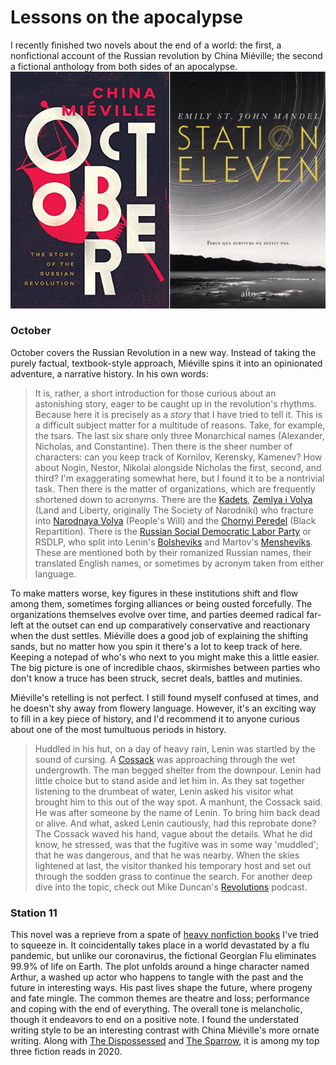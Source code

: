 # Lessons on the apocalypse
I recently finished two novels about the end of a world: the first, a nonfictional account of the Russian revolution by China Miéville; the second a fictional anthology from both sides of an apocalypse.
![book covers for October and Station eleven](books.png)

### October
October covers the Russian Revolution in a new way. Instead of taking the purely factual, textbook-style approach, Miéville spins it into an opinionated adventure, a narrative history. In his own words: 
> It is, rather, a short introduction for those curious about an astonishing story, eager to be caught up in the revolution's rhythms. Because here it is precisely as a *story* that I have tried to tell it.
This is a difficult subject matter for a multitude of reasons. Take, for example, the tsars. The last six share only three Monarchical names (Alexander, Nicholas, and Constantine). Then there is the sheer number of characters: can you keep track of Kornilov, Kerensky, Kamenev? How about Nogin, Nestor, Nikolai alongside Nicholas the first, second, and third? I'm exaggerating somewhat here, but I found it to be a nontrivial task. Then there is the matter of organizations, which are frequently shortened down to acronyms. There are the [Kadets](https://en.wikipedia.org/wiki/Constitutional_Democratic_Party), [Zemlya i Volya](https://en.wikipedia.org/wiki/Land_and_Liberty_&lpar;Russia&rpar;) (Land and Liberty, originally The Society of Narodniki) who fracture into [Narodnaya Volya](https://en.wikipedia.org/wiki/Narodnaya_Volya) (People's Will) and the [Chornyi Peredel](https://en.wikipedia.org/wiki/Black_Repartition) (Black Repartition). There is the [Russian Social Democratic Labor Party](https://en.wikipedia.org/wiki/Russian_Social_Democratic_Labour_Party) or RSDLP, who split into Lenin's [Bolsheviks](https://en.wikipedia.org/wiki/Bolsheviks) and Martov's [Mensheviks](https://en.wikipedia.org/wiki/Mensheviks). These are mentioned both by their romanized Russian names, their translated English names, or sometimes by acronym taken from either language.

To make matters worse, key figures in these institutions shift and flow among them, sometimes forging alliances or being ousted forcefully. The organizations themselves evolve over time, and parties deemed radical far-left at the outset can end up comparatively conservative and reactionary when the dust settles. Miéville does a good job of explaining the shifting sands, but no matter how you spin it there's a lot to keep track of here. Keeping a notepad of who's who next to you might make this a little easier. The big picture is one of incredible chaos, skirmishes between parties who don't know a truce has been struck, secret deals, battles and mutinies. 

Miéville's retelling is not perfect. I still found myself confused at times, and he doesn't shy away from flowery language. However, it's an exciting way to fill in a key piece of history, and I'd recommend it to anyone curious about one of the most tumultuous periods in history. 
> Huddled in his hut, on a day of heavy rain, Lenin was startled by the sound of cursing. A [Cossack](https://en.wikipedia.org/wiki/Cossacks) was approaching through the wet undergrowth. The man begged shelter from the downpour. Lenin had little choice but to stand aside and let him in. As they sat together listening to the drumbeat of water, Lenin asked his visitor what brought him to this out of the way spot. A manhunt, the Cossack said. He was after someone by the name of Lenin. To bring him back dead or alive. And what, asked Lenin cautiously, had this reprobate done? The Cossack waved his hand, vague about the details. What he did know, he stressed, was that the fugitive was in some way 'muddled'; that he was dangerous, and that he was nearby. When the skies lightened at last, the visitor thanked his temporary host and set out through the sodden grass to continue the search.
For another deep dive into the topic, check out Mike Duncan's [Revolutions](https://thehistoryofrome.typepad.com/revolutions_podcast/) podcast.

### Station 11
This novel was a reprieve from a spate of [heavy nonfiction books](https://www.penguinrandomhouse.com/books/557121/climate-leviathan-by-joel-wainwright-and-geoff-mann/) I've tried to squeeze in. It coincidentally takes place in a world devastated by a flu pandemic, but unlike our coronavirus, the fictional Georgian Flu eliminates 99.9% of life on Earth. The plot unfolds around a hinge character named Arthur, a washed up actor who happens to tangle with the past and the future in interesting ways. His past lives shape the future, where progeny and fate mingle. The common themes are theatre and loss; performance and coping with the end of everything. The overall tone is melancholic, though it endeavors to end on a positive note. I found the understated writing style to be an interesting contrast with China Miéville's more ornate writing. Along with [The Dispossessed](http://www.strlog.net/2020-10-30) and [The Sparrow](https://en.wikipedia.org/wiki/The_Sparrow_%28novel%29), it is among my top three fiction reads in 2020.